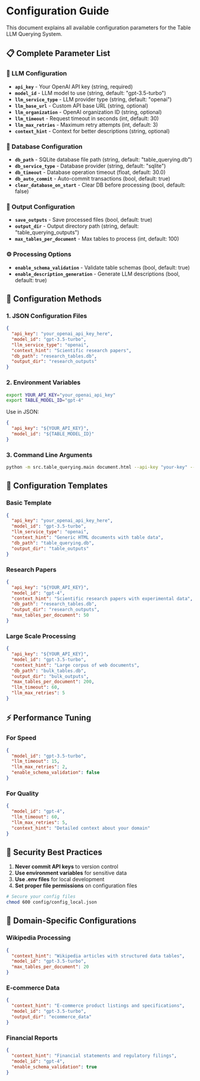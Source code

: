 # Configuration Guide

This document explains all available configuration parameters for the Table LLM Querying System.

## 📋 Complete Parameter List

### 🤖 LLM Configuration
- **`api_key`** - Your OpenAI API key (string, required)
- **`model_id`** - LLM model to use (string, default: "gpt-3.5-turbo")
- **`llm_service_type`** - LLM provider type (string, default: "openai")
- **`llm_base_url`** - Custom API base URL (string, optional)
- **`llm_organization`** - OpenAI organization ID (string, optional)
- **`llm_timeout`** - Request timeout in seconds (int, default: 30)
- **`llm_max_retries`** - Maximum retry attempts (int, default: 3)
- **`context_hint`** - Context for better descriptions (string, optional)

### 💾 Database Configuration
- **`db_path`** - SQLite database file path (string, default: "table_querying.db")
- **`db_service_type`** - Database provider (string, default: "sqlite")
- **`db_timeout`** - Database operation timeout (float, default: 30.0)
- **`db_auto_commit`** - Auto-commit transactions (bool, default: true)
- **`clear_database_on_start`** - Clear DB before processing (bool, default: false)

### 📁 Output Configuration
- **`save_outputs`** - Save processed files (bool, default: true)
- **`output_dir`** - Output directory path (string, default: "table_querying_outputs")
- **`max_tables_per_document`** - Max tables to process (int, default: 100)

### ⚙️ Processing Options
- **`enable_schema_validation`** - Validate table schemas (bool, default: true)
- **`enable_description_generation`** - Generate LLM descriptions (bool, default: true)

## 🔧 Configuration Methods

### 1. JSON Configuration Files
```json
{
  "api_key": "your_openai_api_key_here",
  "model_id": "gpt-3.5-turbo",
  "llm_service_type": "openai",
  "context_hint": "Scientific research papers",
  "db_path": "research_tables.db",
  "output_dir": "research_outputs"
}
```

### 2. Environment Variables
```bash
export YOUR_API_KEY="your_openai_api_key"
export TABLE_MODEL_ID="gpt-4"
```

Use in JSON:
```json
{
  "api_key": "${YOUR_API_KEY}",
  "model_id": "${TABLE_MODEL_ID}"
}
```

### 3. Command Line Arguments
```bash
python -m src.table_querying.main document.html --api-key "your-key" --model-id "gpt-4"
```

## 📝 Configuration Templates

### Basic Template
```json
{
  "api_key": "your_openai_api_key_here",
  "model_id": "gpt-3.5-turbo",
  "llm_service_type": "openai",
  "context_hint": "Generic HTML documents with table data",
  "db_path": "table_querying.db",
  "output_dir": "table_outputs"
}
```

### Research Papers
```json
{
  "api_key": "${YOUR_API_KEY}",
  "model_id": "gpt-4",
  "context_hint": "Scientific research papers with experimental data",
  "db_path": "research_tables.db",
  "output_dir": "research_outputs",
  "max_tables_per_document": 50
}
```

### Large Scale Processing
```json
{
  "api_key": "${YOUR_API_KEY}",
  "model_id": "gpt-3.5-turbo",
  "context_hint": "Large corpus of web documents",
  "db_path": "bulk_tables.db",
  "output_dir": "bulk_outputs",
  "max_tables_per_document": 200,
  "llm_timeout": 60,
  "llm_max_retries": 5
}
```

## ⚡ Performance Tuning

### For Speed
```json
{
  "model_id": "gpt-3.5-turbo",
  "llm_timeout": 15,
  "llm_max_retries": 2,
  "enable_schema_validation": false
}
```

### For Quality
```json
{
  "model_id": "gpt-4",
  "llm_timeout": 60,
  "llm_max_retries": 5,
  "context_hint": "Detailed context about your domain"
}
```

## 🔐 Security Best Practices

1. **Never commit API keys** to version control
2. **Use environment variables** for sensitive data
3. **Use .env files** for local development
4. **Set proper file permissions** on configuration files

```bash
# Secure your config files
chmod 600 config/config_local.json
```

## 🎯 Domain-Specific Configurations

### Wikipedia Processing
```json
{
  "context_hint": "Wikipedia articles with structured data tables",
  "model_id": "gpt-3.5-turbo",
  "max_tables_per_document": 20
}
```

### E-commerce Data
```json
{
  "context_hint": "E-commerce product listings and specifications",
  "model_id": "gpt-3.5-turbo",
  "output_dir": "ecommerce_data"
}
```

### Financial Reports
```json
{
  "context_hint": "Financial statements and regulatory filings",
  "model_id": "gpt-4",
  "enable_schema_validation": true
}
```